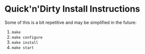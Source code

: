 Quick'n'Dirty Install Instructions
==================================

Some of this is a bit repetitive and may be simplified in the future:

1. `make`
2. `make configure`
3. `make install`
4. `make start`
